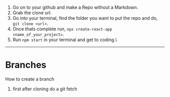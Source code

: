 1.  Go on to your github and make a Repo without a Markdown.
2.  Grab the clone url.
3.  Go into your terminal, find the folder you want to put the repo and do, `git clone <url>`.
4.  Once thats complete run, `npx create-react-app <name_of_your_project>`.
5.  Run `npm start` in your terminal and get to coding.\

---

# Branches

How to create a branch

1. first after cloning do a git fetch